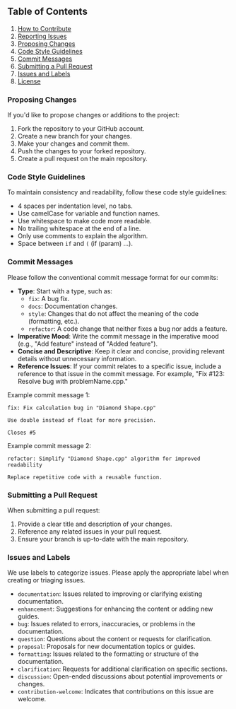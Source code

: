 ## Table of Contents
1. [How to Contribute](#how-to-contribute)
2. [Reporting Issues](#reporting-issues)
3. [Proposing Changes](#proposing-changes)
4. [Code Style Guidelines](#code-style-guidelines)
5. [Commit Messages](#commit-messages)
6. [Submitting a Pull Request](#submitting-a-pull-request)
7. [Issues and Labels](#issues-and-labels)
8. [License](#license)

### Proposing Changes
If you'd like to propose changes or additions to the project:

1. Fork the repository to your GitHub account.
2. Create a new branch for your changes.
3. Make your changes and commit them.
4. Push the changes to your forked repository.
5. Create a pull request on the main repository.

### Code Style Guidelines
To maintain consistency and readability, follow these code style guidelines:

- 4 spaces per indentation level, no tabs.
- Use camelCase for variable and function names. 
- Use whitespace to make code more readable.
- No trailing whitespace at the end of a line.
- Only use comments to explain the algorithm.
- Space between `if` and `(` (if (param) ...).

### Commit Messages
Please follow the conventional commit message format for our commits:

- **Type**: Start with a type, such as:
    - `fix`:  A bug fix.
    - `docs`: Documentation changes.
    - `style`: Changes that do not affect the meaning of the code (formatting, etc.).
    - `refactor`: A code change that neither fixes a bug nor adds a feature.
- **Imperative Mood**: Write the commit message in the imperative mood (e.g., "Add feature" instead of "Added feature").
- **Concise and Descriptive**: Keep it clear and concise, providing relevant details without unnecessary information.
- **Reference Issues**: If your commit relates to a specific issue, include a reference to that issue in the commit message. For example, "Fix #123: Resolve bug with problemName.cpp."

Example commit message 1:
```
fix: Fix calculation bug in "Diamond Shape.cpp"

Use double instead of float for more precision.

Closes #5
```

Example commit message 2:
```
refactor: Simplify "Diamond Shape.cpp" algorithm for improved readability

Replace repetitive code with a reusable function.
```

### Submitting a Pull Request
When submitting a pull request:

1. Provide a clear title and description of your changes.
2. Reference any related issues in your pull request.
3. Ensure your branch is up-to-date with the main repository.

### Issues and Labels
We use labels to categorize issues. Please apply the appropriate label when creating or triaging issues.

- `documentation`: Issues related to improving or clarifying existing documentation.
- `enhancement`: Suggestions for enhancing the content or adding new guides.
- `bug`: Issues related to errors, inaccuracies, or problems in the documentation.
- `question`: Questions about the content or requests for clarification.
- `proposal`: Proposals for new documentation topics or guides.
- `formatting`: Issues related to the formatting or structure of the documentation.
- `clarification`: Requests for additional clarification on specific sections.
- `discussion`: Open-ended discussions about potential improvements or changes.
- `contribution-welcome`: Indicates that contributions on this issue are welcome.
